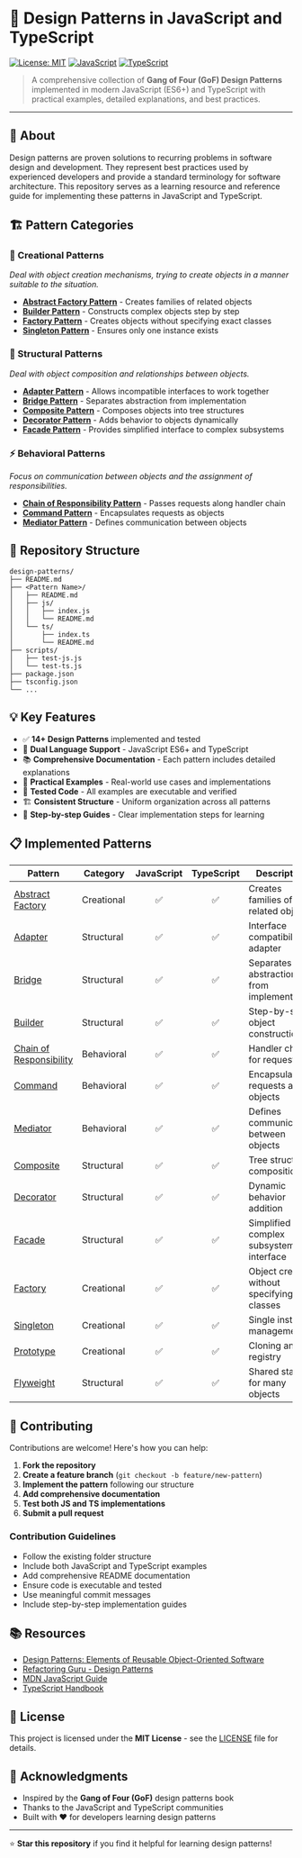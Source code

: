 # 🎯 Design Patterns in JavaScript and TypeScript

[![License: MIT](https://img.shields.io/badge/License-MIT-yellow.svg)](https://opensource.org/licenses/MIT)
[![JavaScript](https://img.shields.io/badge/JavaScript-ES6+-yellow.svg)](https://developer.mozilla.org/en-US/docs/Web/JavaScript)
[![TypeScript](https://img.shields.io/badge/TypeScript-5.0+-blue.svg)](https://www.typescriptlang.org/)

> A comprehensive collection of **Gang of Four (GoF) Design Patterns** implemented in modern JavaScript (ES6+) and TypeScript with practical examples, detailed explanations, and best practices.

---

## 📖 About

Design patterns are proven solutions to recurring problems in software design and development. They represent best practices used by experienced developers and provide a standard terminology for software architecture. This repository serves as a learning resource and reference guide for implementing these patterns in JavaScript and TypeScript.

## 🏗️ Pattern Categories

### 🔨 Creational Patterns

_Deal with object creation mechanisms, trying to create objects in a manner suitable to the situation._

- **[Abstract Factory Pattern](./Abstract%20Factory%20Pattern/)** - Creates families of related objects
- **[Builder Pattern](./Builder%20Pattern/)** - Constructs complex objects step by step
- **[Factory Pattern](./Factory%20Pattern/)** - Creates objects without specifying exact classes
- **[Singleton Pattern](./Singleton%20Pattern/)** - Ensures only one instance exists

### 🔗 Structural Patterns

_Deal with object composition and relationships between objects._

- **[Adapter Pattern](./Adapter%20Pattern/)** - Allows incompatible interfaces to work together
- **[Bridge Pattern](./Bridge%20Pattern/)** - Separates abstraction from implementation
- **[Composite Pattern](./Composite%20Pattern/)** - Composes objects into tree structures
- **[Decorator Pattern](./Decorator%20Pattern/)** - Adds behavior to objects dynamically
- **[Facade Pattern](./Facade%20Pattern/)** - Provides simplified interface to complex subsystems

### ⚡ Behavioral Patterns

_Focus on communication between objects and the assignment of responsibilities._

- **[Chain of Responsibility Pattern](./Chain%20of%20Responsibility%20Pattern/)** - Passes requests along handler chain
- **[Command Pattern](./Command%20Pattern/)** - Encapsulates requests as objects
- **[Mediator Pattern](./Mediator%20Pattern/)** - Defines communication between objects



## 📁 Repository Structure

```
design-patterns/
├── README.md
├── <Pattern Name>/
│   ├── README.md
│   ├── js/
│   │   ├── index.js
│   │   └── README.md
│   └── ts/
│       ├── index.ts
│       └── README.md
├── scripts/
│   ├── test-js.js
│   └── test-ts.js
├── package.json
├── tsconfig.json
└── ...
```

## 💡 Key Features

- ✅ **14+ Design Patterns** implemented and tested
- 🔄 **Dual Language Support** - JavaScript ES6+ and TypeScript
- 📚 **Comprehensive Documentation** - Each pattern includes detailed explanations
- 🎯 **Practical Examples** - Real-world use cases and implementations
- 🧪 **Tested Code** - All examples are executable and verified
- 🏗️ **Consistent Structure** - Uniform organization across all patterns
- 📝 **Step-by-step Guides** - Clear implementation steps for learning

## 📋 Implemented Patterns

| Pattern                                                             | Category   | JavaScript | TypeScript | Description                                |
| ------------------------------------------------------------------- | ---------- | :--------: | :--------: | ------------------------------------------ |
| [Abstract Factory](./Abstract%20Factory%20Pattern/)                 | Creational |     ✅     |     ✅     | Creates families of related objects        |
| [Adapter](./Adapter%20Pattern/)                                     | Structural |     ✅     |     ✅     | Interface compatibility adapter            |
| [Bridge](./Bridge%20Pattern/)                                       | Structural |     ✅     |     ✅     | Separates abstraction from implementation  |
| [Builder](./Builder%20Pattern/)                                     | Structural |     ✅     |     ✅     | Step-by-step object construction           |
| [Chain of Responsibility](./Chain%20of%20Responsibility%20Pattern/) | Behavioral |     ✅     |     ✅     | Handler chain for requests                 |
| [Command](./Command%20Pattern/)                                     | Behavioral |     ✅     |     ✅     | Encapsulates requests as objects           |
| [Mediator](./Mediator%20Pattern/)                                   | Behavioral |     ✅     |     ✅     | Defines communication between objects      |
| [Composite](./Composite%20Pattern/)                                 | Structural |     ✅     |     ✅     | Tree structure composition                 |
| [Decorator](./Decorator%20Pattern/)                                 | Structural |     ✅     |     ✅     | Dynamic behavior addition                  |
| [Facade](./Facade%20Pattern/)                                       | Structural |     ✅     |     ✅     | Simplified complex subsystem interface     |
| [Factory](./Factory%20Pattern/)                                     | Creational |     ✅     |     ✅     | Object creation without specifying classes |
| [Singleton](./Singleton%20Pattern/)                                 | Creational |     ✅     |     ✅     | Single instance management                 |
| [Prototype](./Prototype%20Pattern/)                                 | Creational |     ✅     |     ✅     | Cloning and registry                       |
| [Flyweight](./Flyweight%20Pattern/)                                 | Structural |     ✅     |     ✅     | Shared state for many objects              |

## 🤝 Contributing

Contributions are welcome! Here's how you can help:

1. **Fork the repository**
2. **Create a feature branch** (`git checkout -b feature/new-pattern`)
3. **Implement the pattern** following our structure
4. **Add comprehensive documentation**
5. **Test both JS and TS implementations**
6. **Submit a pull request**

### Contribution Guidelines

- Follow the existing folder structure
- Include both JavaScript and TypeScript examples
- Add comprehensive README documentation
- Ensure code is executable and tested
- Use meaningful commit messages
- Include step-by-step implementation guides

## 📚 Resources

- [Design Patterns: Elements of Reusable Object-Oriented Software](https://en.wikipedia.org/wiki/Design_Patterns)
- [Refactoring Guru - Design Patterns](https://refactoring.guru/design-patterns)
- [MDN JavaScript Guide](https://developer.mozilla.org/en-US/docs/Web/JavaScript/Guide)
- [TypeScript Handbook](https://www.typescriptlang.org/docs/)

## 📄 License

This project is licensed under the **MIT License** - see the [LICENSE](LICENSE) file for details.

## 🙏 Acknowledgments

- Inspired by the **Gang of Four (GoF)** design patterns book
- Thanks to the JavaScript and TypeScript communities
- Built with ❤️ for developers learning design patterns

---

⭐ **Star this repository** if you find it helpful for learning design patterns!

